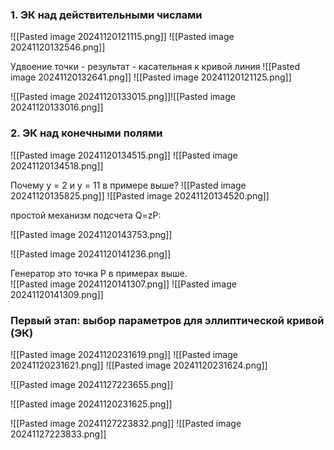 ### 1. ЭК над действительными числами
![[Pasted image 20241120121115.png]]
![[Pasted image 20241120132546.png]]

Удвоение точки - результат - касательная к кривой линия
![[Pasted image 20241120132641.png]]
![[Pasted image 20241120121125.png]]


![[Pasted image 20241120133015.png]]![[Pasted image 20241120133016.png]]


### 2. ЭК над конечными полями
![[Pasted image 20241120134515.png]]
![[Pasted image 20241120134518.png]]

Почему y = 2 и y = 11 в примере выше?
![[Pasted image 20241120135825.png]]
![[Pasted image 20241120134520.png]]

простой механизм подсчета Q=zP:


![[Pasted image 20241120143753.png]]

![[Pasted image 20241120141236.png]]

Генератор это точка P в примерах выше.  
![[Pasted image 20241120141307.png]]
![[Pasted image 20241120141309.png]]

### Первый этап: выбор параметров для эллиптической кривой (ЭК)

![[Pasted image 20241120231619.png]]
![[Pasted image 20241120231621.png]]
![[Pasted image 20241120231624.png]]

![[Pasted image 20241127223655.png]]

![[Pasted image 20241120231625.png]]

![[Pasted image 20241127223832.png]]
![[Pasted image 20241127223833.png]]